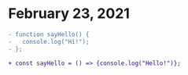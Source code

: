 # February 23, 2021

```diff
- function sayHello() {
-   console.log("Hi!");
- };

+ const sayHello = () => {console.log("Hello!")};
```
